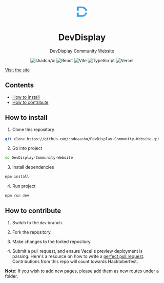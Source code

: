 <div align="center">
  <img src="/public/assets/DevDisplayLOGO/ICON.png" width="50" alt="DevDisplay Icon">
  <h1>DevDisplay</h1>
  <p>DevDisplay Community Website</p>
  <p>
    <img src="https://img.shields.io/badge/shadcn/ui-000000?style=for-the-badge&logo=shadcn/ui&logoColor=white" alt="shadcn/ui">
    <img src="https://img.shields.io/badge/react-%2320232a.svg?style=for-the-badge&logo=react&logoColor=%2361DAFB" alt="React">
    <img src="https://img.shields.io/badge/vite-%23646CFF.svg?style=for-the-badge&logo=vite&logoColor=white" alt="Vite">
    <img src="https://img.shields.io/badge/typescript-%23007ACC.svg?style=for-the-badge&logo=typescript&logoColor=white" alt="TypeScript">
    <img src="https://img.shields.io/badge/vercel-%23000000.svg?style=for-the-badge&logo=vercel&logoColor=white" alt="Vercel">
  </p>
</div>


<a href="https://www.devdisplay.tech" target="_blank">Visit the site</a>

## Contents
- [How to install](#how-to-install)
- [How to contribute](#how-to-contribute)

## How to install

1. Clone this repository:

```bash
git clone https://github.com/codeaashu/DevDisplay-Community-Website.git
```

2. Go into project

```bash
cd DevDisplay-Community-Website
```

3. Install dependencies

```bash
npm install
```

4. Run project

```bash
npm run dev
```

## How to contribute
1. Switch to the `dev` branch.

2. Fork the repository.

3. Make changes to the forked repository.

4. Submit a pull request, and ensure Vecel's preview deployment is passing. Here's a resource on how to write a <a href="https://github.blog/developer-skills/github/how-to-write-the-perfect-pull-request/" target="_blank">perfect pull request</a>. Contributions from this repo will count towards Hacktoberfest.

**Note:** If you wish to add new pages, please add them as new routes under a folder.  
